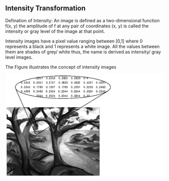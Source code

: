 ## Intensity Transformation

Defination of Intensity: An image is defined as a two-dimensional function f(x, y) the amplitude of f at any pair of coordinates (x, y) is called the intensity or gray level of the image at that point.

Intensity images have a pixel value ranging between [0,1] where 0 represents a black and 1 represents a white image. All the values between them are shades of grey/ white thus, the name is derived as intensity/ gray level images. 

The Figure illustrates the concept of intensity images
<p align="center"><img src="https://github.com/zrajani/Image_Processing_and_Analysis/blob/master/MATLAB/Image%20Intensity%20Transformation/intro4a.gif"></p>
